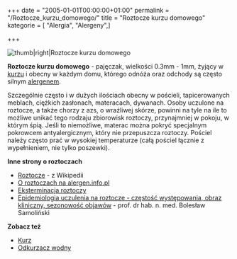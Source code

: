 +++
date = "2005-01-01T00:00:00+01:00"
permalink = "/Roztocze_kurzu_domowego/"
title = "Roztocze kurzu domowego"
kategorie = [ "Alergia", "Alergeny",]

+++

![](/images/House_Dust_Mite.jpg "thumb|right|Roztocze kurzu domowego")

**Roztocze kurzu domowego** - pajęczak, wielkości 0.3mm - 1mm, żyjący w [kurzu](/atopedia/Kurz "wikilink") i obecny w każdym domu, którego odnóża oraz odchody są często silnym [alergenem](/atopedia/Alergen "wikilink").

Szczególnie często i w dużych ilościach obecny w pościeli, tapicerowanych meblach, ciężkich zasłonach, materacach, dywanach. Osoby uczulone na roztocze, a także chorzy z azs, o wrażliwej skórze, powinni na tyle na ile to możliwe unikać tego rodzaju zbiorowisk roztoczy, przynajmniej w pokoju, w którym śpią. Jeśli to niemożliwe, materac można pokryć specjalnym pokrowcem antyalergicznym, który nie przepuszcza roztoczy. Pościel należy często prać w wysokiej temperaturze (całą pościel łącznie z wypełnieniem, nie tylko poszewki).

**Inne strony o roztoczach**

-   [Roztocze](/atopedia/wikipedia:Roztocze_kurzu_domowego "wikilink") - z Wikipedii
-   [O roztoczach na alergen.info.pl](http://www.alergen.info.pl/Alergeny/Roztocze_kurzu_domowego)
-   [Eksterminacja roztoczy](http://www.alertex.pl/main.php)
-   [Epidemiologia uczulenia na roztocze - częstość występowania, obraz kliniczny, sezonowość objawów](http://www.alergia.org.pl/lek.arch1/archiwum/99_03/epidemiologia.html) - prof. dr hab. n. med. Bolesław Samoliński

**Zobacz też**

-   [Kurz](/atopedia/Kurz "wikilink")
-   [Odkurzacz wodny](/atopedia/Odkurzacz_wodny "wikilink")
